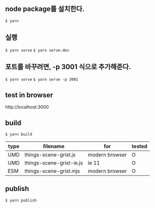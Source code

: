 ## node package를 설치한다.

`$ yarn`

## 실행

`$ yarn serve`
`$ yarn serve:dev`

## 포트를 바꾸려면, -p 3001 식으로 추가해준다.

`$ yarn serve`
`$ yarn serve -p 3001`

## test in browser

http://localhost:3000

## build

`$ yarn build`

| type | filename                                   | for            | tested |
| ---- | ------------------------------------------ | -------------- | ------ |
| UMD  | things-scene-grist.js    | modern browser | O      |
| UMD  | things-scene-grist-ie.js | ie 11          | O      |
| ESM  | things-scene-grist.mjs   | modern browser | O      |

## publish

`$ yarn publish`
